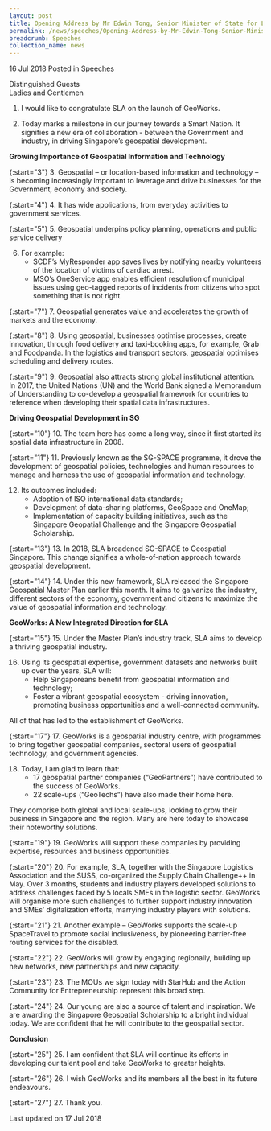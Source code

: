 ```yaml
---
layout: post
title: Opening Address by Mr Edwin Tong, Senior Minister of State for Law & Health, at the Launch of GeoWorks
permalink: /news/speeches/Opening-Address-by-Mr-Edwin-Tong-Senior-Minister-of-State-for-Law-Health-Launch-of-GeoWorks
breadcrumb: Speeches
collection_name: news
---
```



16 Jul 2018 Posted in [Speeches](/news/speeches)

Distinguished Guests  
Ladies and Gentlemen  



1. I would like to congratulate SLA on the launch of GeoWorks.

 

2. Today marks a milestone in our journey towards a Smart Nation. It signifies a new era of collaboration - between the Government and industry, in driving Singapore’s geospatial development.


**Growing Importance of Geospatial Information and Technology**

{:start="3"}
3. Geospatial – or location-based information and technology – is becoming increasingly important to leverage and drive businesses for the Government, economy and society.

 
{:start="4"}
4. It has wide applications, from everyday activities to government services.

 
{:start="5"}
5. Geospatial underpins policy planning, operations and public service delivery

<ol start="6">
<li>For example:

<ul>
<li>SCDF’s MyResponder app saves lives by notifying nearby volunteers of the location of victims of cardiac arrest.</li>
<li>MSO’s OneService app enables efficient resolution of municipal issues using geo-tagged reports of incidents from citizens who spot something that is not right.</li>
</ul>
</li>
</ol>

{:start="7"}
7. Geospatial generates value and accelerates the growth of markets and the economy.

{:start="8"}
8. Using geospatial, businesses optimise processes, create innovation, through food delivery and taxi-booking apps, for example, Grab and Foodpanda.  In the logistics and transport sectors, geospatial optimises scheduling and delivery routes.

 
{:start="9"}
9. Geospatial also attracts strong global institutional attention. In 2017, the United Nations (UN) and the World Bank signed a Memorandum of Understanding to co-develop a geospatial framework for countries to reference when developing their spatial data infrastructures.


**Driving Geospatial Development in SG**

{:start="10"}
10. The team here has come a long way, since it first started its spatial data infrastructure in 2008.

{:start="11"}
11. Previously known as the SG-SPACE programme, it drove the development of geospatial policies, technologies and human resources to manage and harness the use of geospatial information and technology.

<ol start="12">
<li>Its outcomes included:

<ul>
<li> Adoption of ISO international data standards;</li>
<li>Development of data-sharing platforms, GeoSpace and OneMap;</li>
<li> Implementation of capacity building initiatives, such as the Singapore Geopatial Challenge and the Singapore Geospatial Scholarship.</li>

</ul>

</li>
</ol>

{:start="13"}
13. In 2018, SLA broadened SG-SPACE to Geospatial Singapore. This change signifies a whole-of-nation approach towards geospatial development.

 
{:start="14"}
14. Under this new framework, SLA released the Singapore Geospatial Master Plan earlier this month. It aims to galvanize the industry, different sectors of the economy, government and citizens to maximize the value of geospatial information and technology.

**GeoWorks: A New Integrated Direction for SLA**

{:start="15"}
15. Under the Master Plan’s industry track, SLA aims to develop a thriving geospatial industry. 

<ol start="16">
<li> Using its geospatial expertise, government datasets and networks built up over the years, SLA will:
<ul>
<li> Help Singaporeans benefit from geospatial information and technology;</li>
<li>Foster a vibrant geospatial ecosystem -  driving innovation, promoting business opportunities and a well-connected community.</li>
</ul>

</li>
</ol>

All of that has led to the establishment of GeoWorks.


{:start="17"}
17. GeoWorks is a geospatial industry centre, with programmes to bring together geospatial companies, sectoral users of geospatial technology, and government agencies.

<ol start="18">
<li>Today, I am glad to learn that:
<ul>

<li>17 geospatial partner companies (“GeoPartners”) have contributed to the success of GeoWorks.</li>

 

<li>22 scale-ups (“GeoTechs”) have also made their home here.</li>



</ul>

</li>
</ol>

They comprise both global and local scale-ups, looking to grow their business in Singapore and the region. Many are here today to showcase their noteworthy solutions.

{:start="19"}
19. GeoWorks will support these companies by providing expertise, resources and business opportunities.

 
{:start="20"}
20. For example, SLA, together with the Singapore Logistics Association and the SUSS, co-organized the Supply Chain Challenge++ in May. Over 3 months, students and industry players developed solutions to address challenges faced by 5 locals SMEs in the logistic sector. GeoWorks will organise more such challenges to further support industry innovation and SMEs’ digitalization efforts, marrying industry players with solutions.

 
{:start="21"}
21. Another example – GeoWorks supports the scale-up SpaceTravel to promote social inclusiveness, by pioneering barrier-free routing services for the disabled. 

 
{:start="22"}
22. GeoWorks will grow by engaging regionally, building up new networks, new partnerships and new capacity.

 
{:start="23"}
23. The MOUs we sign today with StarHub and the Action Community for Entrepreneurship represent this broad step.

 
{:start="24"}
24. Our young are also a source of talent and inspiration. We are awarding the Singapore Geospatial Scholarship to a bright individual today. We are confident that he will contribute to the geospatial sector.

**Conclusion**

{:start="25"}
25. I am confident that SLA will continue its efforts in developing our talent pool and take GeoWorks to greater heights.

 
{:start="26"}
26. I wish GeoWorks and its members all the best in its future endeavours.

 
{:start="27"}
27. Thank you.


<p class="right-side-updated">Last updated on 17 Jul 2018</p>

